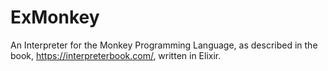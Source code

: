 # ExMonkey

An Interpreter for the Monkey Programming Language, as described in the book, https://interpreterbook.com/, written in Elixir.
